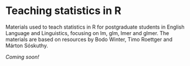 # Teaching statistics in R

Materials used to teach statistics in R for postgraduate students in English Language and Linguistics, focusing on lm, glm, lmer and glmer. The materials are based on resources by Bodo Winter, Timo Roettger and Márton Sóskuthy.

<i>Coming soon!</i>
